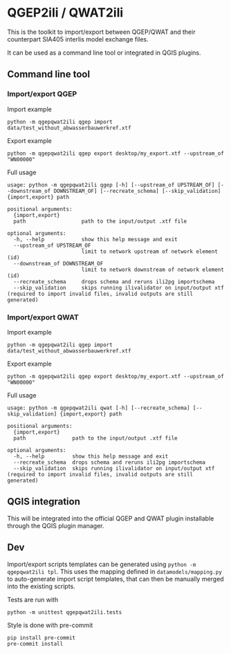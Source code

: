 # QGEP2ili / QWAT2ili

This is the toolkit to import/export between QGEP/QWAT and their counterpart SIA405 interlis model exchange files.

It can be used as a command line tool or integrated in QGIS plugins.

## Command line tool

### Import/export QGEP

Import example
```
python -m qgepqwat2ili qgep import data/test_without_abwasserbauwerkref.xtf
```

Export example
```
python -m qgepqwat2ili qgep export desktop/my_export.xtf --upstream_of "WN00000"
```

Full usage
```
usage: python -m qgepqwat2ili qgep [-h] [--upstream_of UPSTREAM_OF] [--downstream_of DOWNSTREAM_OF] [--recreate_schema] [--skip_validation] {import,export} path

positional arguments:
  {import,export}
  path                  path to the input/output .xtf file

optional arguments:
  -h, --help            show this help message and exit
  --upstream_of UPSTREAM_OF
                        limit to network upstream of network element (id)
  --downstream_of DOWNSTREAM_OF
                        limit to network downstream of network element (id)
  --recreate_schema     drops schema and reruns ili2pg importschema
  --skip_validation     skips running ilivalidator on input/output xtf (required to import invalid files, invalid outputs are still generated)
```

### Import/export QWAT

Import example
```
python -m qgepqwat2ili qgep import data/test_without_abwasserbauwerkref.xtf
```

Export example
```
python -m qgepqwat2ili qgep export desktop/my_export.xtf --upstream_of "WN00000"
```

Full usage
```
usage: python -m qgepqwat2ili qwat [-h] [--recreate_schema] [--skip_validation] {import,export} path

positional arguments:
  {import,export}
  path               path to the input/output .xtf file

optional arguments:
  -h, --help         show this help message and exit
  --recreate_schema  drops schema and reruns ili2pg importschema
  --skip_validation  skips running ilivalidator on input/output xtf (required to import invalid files, invalid outputs are still generated)
```


## QGIS integration

This will be integrated into the official QGEP and QWAT plugin installable through the QGIS plugin manager.


## Dev

Import/export scripts templates can be generated using `python -m qgepqwat2ili tpl`. This uses the mapping defined in `datamodels/mapping.py` to auto-generate import script templates, that can then be manually merged into the existing scripts.

Tests are run with
```
python -m unittest qgepqwat2ili.tests
```

Style is done with pre-commit
```
pip install pre-commit
pre-commit install
```
